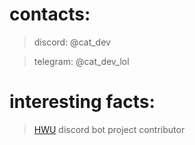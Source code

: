 # contacts:

> discord: @cat_dev

> telegram: @cat_dev_lol


# interesting facts: 

> [HWU](https://highways2b2t.net) discord bot project contributor 
